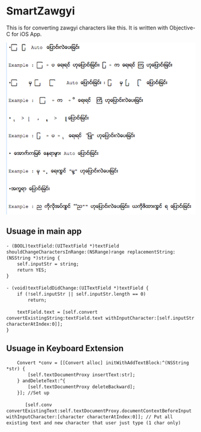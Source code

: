 # SmartZawgyi


This is for converting zawgyi characters like this. It is written with Objective-C for iOS App.  

![Converting](photos/photo1.png)

## Usuage in main app

```obj-c
- (BOOL)textField:(UITextField *)textField shouldChangeCharactersInRange:(NSRange)range replacementString:(NSString *)string {
    self.inputStr = string;
    return YES;
}

- (void)textFieldDidChange:(UITextField *)textField {
    if (!self.inputStr || self.inputStr.length == 0)
        return;
    
    textField.text = [self.convert convertExistingString:textField.text withInputCharacter:[self.inputStr characterAtIndex:0]];
}
``` 


## Usuage in Keyboard Extension

```obj-c
    Convert *conv = [[Convert alloc] initWithAddTextBlock:^(NSString *str) {
        [self.textDocumentProxy insertText:str];
    } andDeleteText:^{
        [self.textDocumentProxy deleteBackward];
    }]; //Set up
       
       [self.conv convertExistingText:self.textDocumentProxy.documentContextBeforeInput withInputCharacter:[character characterAtIndex:0]]; // Put all existing text and new character that user just type (1 char only)

``` 
